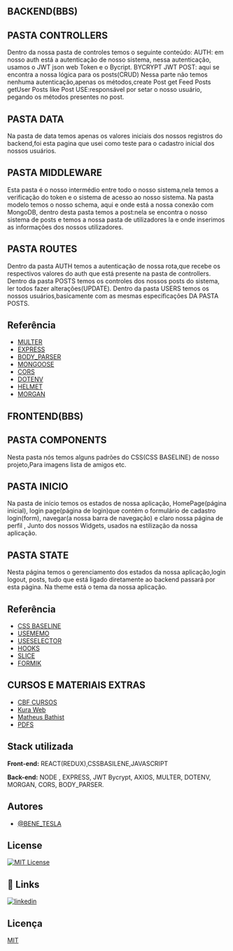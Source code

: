 

## BACKEND(BBS)

## PASTA CONTROLLERS
Dentro da nossa pasta de controles temos o seguinte conteúdo:
AUTH:  em nosso auth está a autenticação de nosso sistema, nessa autenticação, usamos o JWT json web Token e o Bycript.
BYCRYPT 
 JWT
POST: aqui se encontra a nossa lógica para os posts(CRUD)
Nessa parte não temos nenhuma autenticação,apenas os métodos,create Post
get Feed Posts
 getUser Posts
like Post
USE:responsável por setar o nosso usuário, pegando os métodos presentes no post.
## PASTA DATA
Na pasta de data temos apenas os valores iniciais dos nossos registros do backend,foi esta pagina que usei como teste para o cadastro inicial dos nossos usuários.
## PASTA MIDDLEWARE
Esta pasta é o nosso intermédio entre todo o nosso sistema,nela temos a verificação do token e o sistema de acesso ao nosso sistema.
Na pasta modelo temos o nosso schema, aqui e onde está a nossa conexão com MongoDB, dentro desta pasta temos a post:nela se encontra o nosso sistema de posts e temos a nossa pasta de utilizadores la e onde inserimos as informações dos nossos utilizadores.
## PASTA ROUTES
Dentro da pasta AUTH temos a autenticação de nossa rota,que recebe os respectivos valores do auth que está presente na pasta de controllers.
Dentro da pasta POSTS temos os controles dos nossos posts do sistema, ler todos fazer alterações(UPDATE).
Dentro da pasta USERS temos  os nossos usuários,basicamente com as mesmas especificações  DA PASTA POSTS.

## Referência

 - [MULTER](https://www.npmjs.com/package/multer)
 - [EXPRESS](https://www.npmjs.com/package/express)
 - [BODY_PARSER](https://www.npmjs.com/package/body-parser)
 - [MONGOOSE](https://www.npmjs.com/package/mongoose)
 - [CORS](https://www.npmjs.com/package/cors)
 - [DOTENV](https://www.npmjs.com/package/dotenv)
 - [HELMET](https://www.npmjs.com/package/helmet)
 - [MORGAN](https://www.npmjs.com/package/morgan)

## FRONTEND(BBS)

## PASTA COMPONENTS
Nesta pasta nós temos alguns padrões do CSS(CSS BASELINE) de nosso projeto,Para imagens lista de amigos etc.

## PASTA INICIO
Na pasta de início temos os estados de nossa aplicação, HomePage(página inicial),  login page(página de login)que contém o formulário de cadastro login(form), navegar(a nossa barra de navegação) e claro nossa página de perfil , Junto dos nossos Widgets, usados na estilização da nossa aplicação.
## PASTA STATE
Nesta página temos o gerenciamento dos estados da nossa aplicação,login logout, posts, tudo que está ligado diretamente ao backend passará por esta página. 
Na theme está o tema da nossa aplicação.




## Referência

 - [CSS BASELINE](https://mui.com/material-ui/react-css-baseline/)
 - [USEMEMO](https://www.w3schools.com/react/react_usememo.asp)
 - [USESELECTOR](https://react-redux.js.org/api/hooks#useselector)
 - [HOOKS](https://react-redux.js.org/api/hooks)
 - [SLICE](https://react-redux.js.org/tutorials/quick-start#create-a-redux-state-slice)
 - [FORMIK](https://formik.org/docs/examples/with-material-ui)
 
 ## CURSOS E MATERIAIS EXTRAS
  - [CBF CURSOS ](https://www.cursou.com.br/informatica/programacao/javascript/react-biblioteca-javascript-interfaces-usuario/)
  - [Kura Web ](https://www.cursou.com.br/informatica/react-redux/)
  - [Matheus Bathist ](https://www.youtube.com/watch?v=sHyoMWnnLGU&t=6s&ab_channel=MatheusBattisti-HoradeCodar)
  - [PDFS ](https://drive.google.com/drive/folders/1g0FYNhOlK7bvZNO6o1Ko4XcuZMg9uLM7)
  

## Stack utilizada

**Front-end:** REACT(REDUX),CSSBASILENE,JAVASCRIPT

**Back-end:** NODE , EXPRESS, JWT Bycrypt, AXIOS, MULTER, DOTENV, MORGAN, CORS, BODY_PARSER.



## Autores

- [@BENE_TESLA](https://github.com/benetesla)


## License


[![MIT License](https://img.shields.io/badge/License-MIT-green.svg)](https://choosealicense.com/licenses/mit/)


## 🔗 Links
[![linkedin](https://img.shields.io/badge/linkedin-0A66C2?style=for-the-badge&logo=linkedin&logoColor=white)](https://www.linkedin.com/in/bene-tesla/)


## Licença

[MIT](https://choosealicense.com/licenses/mit/)

